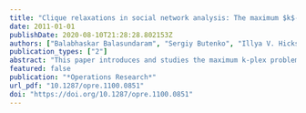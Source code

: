 ```yaml
---
title: "Clique relaxations in social network analysis: The maximum $k$-plex problem"
date: 2011-01-01
publishDate: 2020-08-10T21:28:28.802153Z
authors: ["Balabhaskar Balasundaram", "Sergiy Butenko", "Illya V. Hicks"]
publication_types: ["2"]
abstract: "This paper introduces and studies the maximum k-plex problem, which arises in social network analysis and has wider applicability in several important areas employing graph-based data mining. After establishing NP-completeness of the decision version of the problem on arbitrary graphs, an integer programming formulation is presented, followed by a polyhedral study to identify combinatorial valid inequalities and facets. A branch-and-cut algorithm is implemented and tested on proposed benchmark instances. An algorithmic approach is developed exploiting the graph-theoretic properties of a k-plex that is effective in solving the problem to optimality on very large, sparse graphs such as the power law graphs frequently encountered in the applications of interest. "
featured: false
publication: "*Operations Research*"
url_pdf: "10.1287/opre.1100.0851"
doi: "https://doi.org/10.1287/opre.1100.0851"
---
```


